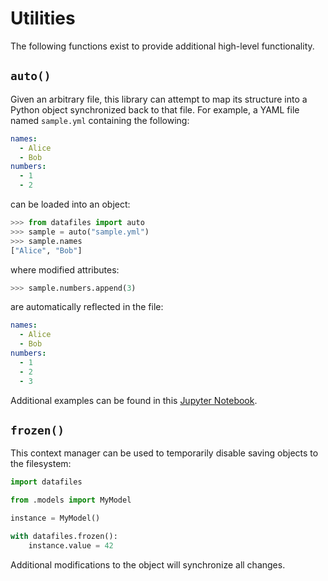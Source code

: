 # Utilities

The following functions exist to provide additional high-level functionality.

## `auto()`

Given an arbitrary file, this library can attempt to map its structure into a Python object synchronized back to that file. For example, a YAML file named `sample.yml` containing the following:

```yaml
names:
  - Alice
  - Bob
numbers:
  - 1
  - 2
```

can be loaded into an object:

```python
>>> from datafiles import auto
>>> sample = auto("sample.yml")
>>> sample.names
["Alice", "Bob"]
```

where modified attributes:

```python
>>> sample.numbers.append(3)
```

are automatically reflected in the file:

```yaml hl_lines='7'
names:
  - Alice
  - Bob
numbers:
  - 1
  - 2
  - 3
```

Additional examples can be found in this [Jupyter Notebook](https://github.com/jacebrowning/datafiles/blob/main/notebooks/file_inference.ipynb).

## `frozen()`

This context manager can be used to temporarily disable saving objects to the filesystem:

```python
import datafiles

from .models import MyModel

instance = MyModel()

with datafiles.frozen():
    instance.value = 42
```

Additional modifications to the object will synchronize all changes.
